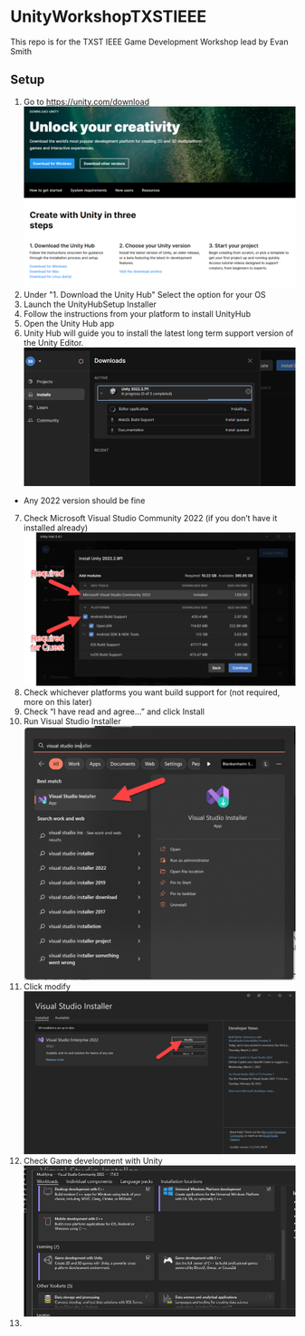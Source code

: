 # UnityWorkshopTXSTIEEE
 This repo is for the TXST IEEE Game Development Workshop lead by Evan Smith

## Setup

1. Go to https://unity.com/download ![udownload](UnityDownloadPage.png)
2. Under "1. Download the Unity Hub" Select the option for your OS
3. Launch the UnityHubSetup Installer
4. Follow the instructions from your platform to install UnityHub
5. Open the Unity Hub app
6. Unity Hub will guide you to install the latest long term support version of the Unity Editor. ![uhub](/images/UnityHubInstall.png)
- Any 2022 version should be fine
7. Check Microsoft Visual Studio Community 2022 (if you don’t have it installed already) ![vsc](/images/vscheck.png)
8. Check whichever platforms you want build support for (not required, more on this later)
9. Check “I have read and agree…” and click Install
10. Run Visual Studio Installer ![vsc](/images/vsinstaller.png)
11. Click modify ![mod](/images/mod.png)
12. Check Game development with Unity ![po](/images/workloads.png)
13. 